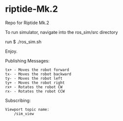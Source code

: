 # riptide-Mk.2

Repo for Riptide Mk.2

To run simulator, navigate into the ros_sim/src directory

run $ ./ros_sim.sh

Enjoy. 

Publishing Messages:

	tx+ - Moves the robot forward
	tx- - Moves the robot backward
	ty- - Moves the robot left
	ty+ - Moves the robot right
	rx+ - Rotates the robot CW
	rx- - Rotates the robot CCW

Subscribing:

	Viewport topic name:
		/sim_view